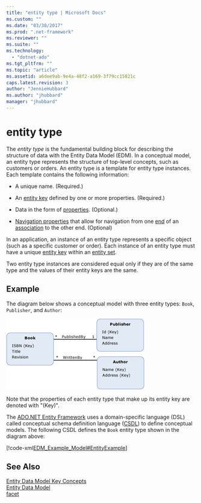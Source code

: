 ```yaml
---
title: "entity type | Microsoft Docs"
ms.custom: ""
ms.date: "03/30/2017"
ms.prod: ".net-framework"
ms.reviewer: ""
ms.suite: ""
ms.technology: 
  - "dotnet-ado"
ms.tgt_pltfrm: ""
ms.topic: "article"
ms.assetid: a6dee9ab-9e4a-48f2-a169-3f79cc15821c
caps.latest.revision: 3
author: "JennieHubbard"
ms.author: "jhubbard"
manager: "jhubbard"
---
```

# entity type
The *entity type* is the fundamental building block for describing the structure of data with the Entity Data Model (EDM). In a conceptual model, an entity type represents the structure of top-level concepts, such as customers or orders. An entity type is a template for entity type instances. Each template contains the following information:  
  
-   A unique name. (Required.)  
  
-   An [entity key](../../../../docs/framework/data/adonet/entity-key.md) defined by one or more properties. (Required.)  
  
-   Data in the form of [properties](../../../../docs/framework/data/adonet/property.md). (Optional.)  
  
-   [Navigation properties](../../../../docs/framework/data/adonet/navigation-property.md) that allow for navigation from one [end](../../../../docs/framework/data/adonet/association-end.md) of an [association](../../../../docs/framework/data/adonet/association-type.md) to the other end. (Optional)  
  
 In an application, an instance of an entity type represents a specific object (such as a specific customer or order). Each instance of an entity type must have a unique [entity key](../../../../docs/framework/data/adonet/entity-key.md) within an [entity set](../../../../docs/framework/data/adonet/entity-set.md).  
  
 Two entity type instances are considered equal only if they are of the same type and the values of their entity keys are the same.  
  
## Example  
 The diagram below shows a conceptual model with three entity types: `Book`, `Publisher`, and `Author`:  
  
 ![Example Model](../../../../docs/framework/data/adonet/media/examplemodel.gif "ExampleModel")  
  
 Note that the properties of each entity type that make up its entity key are denoted with "(Key)".  
  
 The [ADO.NET Entity Framework](../../../../docs/framework/data/adonet/ef/index.md) uses a domain-specific language (DSL) called conceptual schema definition language ([CSDL](../../../../docs/framework/data/adonet/ef/language-reference/csdl-specification.md)) to define conceptual models. The following CSDL defines the `Book` entity type shown in the diagram above:  
  
 [!code-xml[EDM_Example_Model#EntityExample](../../../../samples/snippets/xml/VS_Snippets_Data/edm_example_model/xml/books.edmx#entityexample)]  
  
## See Also  
 [Entity Data Model Key Concepts](../../../../docs/framework/data/adonet/entity-data-model-key-concepts.md)   
 [Entity Data Model](../../../../docs/framework/data/adonet/entity-data-model.md)   
 [facet](../../../../docs/framework/data/adonet/facet.md)